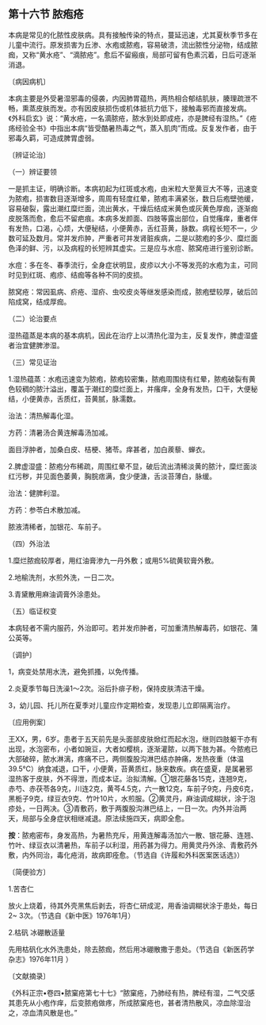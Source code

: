 ## 第十六节 脓疱疮

本病是常见的化脓性皮肤病。具有接触传染的特点，蔓延迅速，尤其夏秋季节多在儿童中流行。原发损害为丘渗、水疱或脓疱，容易破溃，流出脓性分泌物，结成脓痂，又称“黄水疮”、“滴脓疮”。愈后不留瘢痕，局部可留有色素沉着，日后可逐渐消退。

〔病因病机〕

本病主要是外受暑湿邪毒的侵袭，内因肺胃蕴热，两热相合郁结肌肤，腠理疏泄不畅，熏蒸皮肤而发。亦有因皮肤损伤或机体抵抗力低下，接触毒邪而直接发病。《外科启玄》说：“黄水疮，一名滴脓疮，脓水到处即成疮，亦是脾经有湿热。”《疮疡经验全书》中指出本病“皆受酷暑热毒之气，蒸入肌肉”而成。反复发作者，由于邪毒久羁，可造成脾胃虚弱。

〔辨证论治〕

（一）辨证要领

一是抓主证，明确诊断。本病初起为红斑或水疱，由米粒大至黄豆大不等，迅速变为脓疱，损害数目逐渐增多，周周有轻度红晕，脓疱丰满紧张，数日后疱壁弛缓，容易破裂，露出潮红糜烂面，流出黄水，干燥后结成米黄色或灰黄色厚痂，逐渐痂皮脱落而愈，愈后不留疤痕。本病多发颜面、四肢等露出部位，自觉瘙痒，重者伴有发热，口渴，心烦，大便秘结，小便黄赤，舌红苔黄，脉数。病程长短不一，少数可延及数月。常并发疖肿，严重者可并发肾脏疾病，二是以脓疱的多少、糜烂面色泽的鲜、污，以及病程的长短辨其虚实。三是应与水痘、脓窝疮进行鉴别诊断。

水痘：多在冬、春季流行，全身症状明显，皮疹以大小不等发亮的水疱为主，可同时见到红斑、疱疹、结痂等各种不同的皮损。

脓窝疮：常因虱病、疥疮、湿疥、虫咬皮炎等继发感染而成，脓疱壁较厚，破后凹陷成窝，结成厚痂。

（二）论治要点

湿热蕴蒸是本病的基本病机，因此在治疗上以清热化湿为主，反复发作，脾虚湿盛者治宜健脾渗湿。

（三）常见证治

1.湿热蕴蒸：水疱迅速变为脓疱，脓疱较密集，脓疱周围绕有红晕，脓疱破裂有黄色较稠的脓汁溢出，覆盖于潮红的糜烂面上，并瘙痒，全身有发热，口干，大便秘结，小便黄赤，舌质红，苔黄腻，脉濡数。

治法：清热解毒化湿。

方药：清暑汤合黄连解毒汤加减。

面目浮肿者，加桑白皮、桔梗、猪苓。痒甚者，加白蒺藜、蝉衣。

2.脾虚湿盛：脓疱分布稀疏，周围红晕不显，破后流出清稀淡黄的脓汁，糜烂面淡红污秽，并见面色萎黄，胸脘痞满，食少便溏，舌淡苔薄白，脉缓。

治法：健脾利湿。

方药：参苓白术散加减。

脓液清稀者，加银花、车前子。

（四）外治法

1.糜烂脓痂较厚者，用红油膏渗九一丹外敷；或用5%硫黄软膏外敷。

2.地榆洗剂，水煎外洗，一日二次。

3.青黛散用麻油调膏外涂患处。

（五）临证权变

本病轻者不需内服药，外治即可。若并发疖肿者，可加重清热解毒药，如银花、蒲公英等。

〔调护〕

1，病变处禁用水洗，避免抓搔，以免传播。

2.炎夏季节每日洗澡1〜2次。浴后扑痱子粉，保持皮肤清洁干燥。

3，幼儿园、托儿所在夏季对儿童应作定期检查，发现患儿立即隔离治疗。

〔应用例案〕

王XX，男，6岁。患者于五天前先是头面部皮肤焮红而起水泡，继则四肢躯干亦有出现，水泡密布，小者如豌豆，大者如樱桃，逐渐灌脓，以两下肢为甚。今脓疱已大部破碎，脓水淋漓，疼痛不已，两侧腹股沟淋巴结亦肿痛，发热夜重（体温39.5℃）纳食减退，口干，小便黄，苔黄质红，脉来数疾。病在盛夏，是属暑邪湿热客于皮肤，外不得泄，而成本证。治拟清解。①银花藤各15克，连翘9克，赤芍、赤茯苓各9克，川连2克，黄芩4.5克，六一散12克，车前子9克，丹皮6克，黑栀子9克，绿豆衣9克、竹叶10片，水煎服。②黄灵丹，麻油调成糊状，涂于泡疹处，一日两决。③青敷药，敷于两腹股沟淋巴结上，一日一次。内外并治两天，局部与全身症状相继减退。原法续施四天，病即全愈。

**按**：脓疱密布，身发高热，为暑热充斥，用黄连解毒汤加六一散、银花藤、连翘、竹叶、绿豆衣以清暑热，车前子以利湿，用药甚为得力。用黄灵丹外涂、青敷药外敷，内外同治，毒化疮消，故病即痊愈。（节选自《许履和外科医案医话选》）

〔简便验方〕

1.苦杏仁 

放火上烧着，待其外壳黑焦后剥去，将杏仁研成泥，用香油调糊状涂于患处，每日2~ 3次。（节选自《新中医》1976年1月）

2.枯矾 冰硼散适量

先用枯矾化水外洗患处，除去脓痂，然后用冰硼散撒于患处。（节选自《新医药学杂志》1976年11月 ）

〔文献摘录〕

《外科正宗•卷四•脓窠疮第七十七》“脓窠疮，乃肺经有热，脾经有湿，二气交感其患先从小疱作痒，后变脓疱做疼，所成脓窠疮也，甚者清热散风，凉血除湿治之，凉血清风散是也。”
